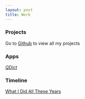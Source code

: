 ```yaml
---
layout: post
title: Work
---
```


### Projects

Go to [Github][github-madman] to view all my projects

### Apps

_[QDict][qdict]_

### Timeline

[What I Did All These Years](http://madmanteam.github.io/work/time.html)

[github-madman]:https://github.com/madmanteam
[qdict]:http://madmanteam.github.io/QDict/
